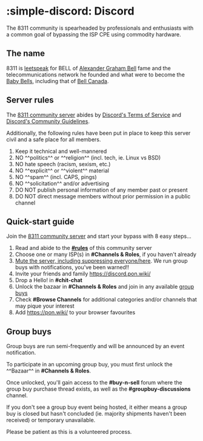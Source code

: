 # :simple-discord: Discord

The 8311 community is spearheaded by professionals and enthusiasts with a common goal of bypassing the ISP CPE
using commodity hardware.

## The name

8311 is [leetspeak] for BELL of [Alexander Graham Bell] fame and the telecommunications network he founded and what
were to become the [Baby Bells], including that of [Bell Canada].

  [leetspeak]: https://en.wikipedia.org/wiki/Leet
  [Alexander Graham Bell]: https://en.wikipedia.org/wiki/Alexander_Graham_Bell
  [Baby Bells]: https://en.wikipedia.org/wiki/Regional_Bell_Operating_Company#Baby-Bell
  [Bell Canada]: https://en.wikipedia.org/wiki/Bell_Canada

## Server rules

The [8311 community server] abides by [Discord's Terms of Service] and [Discord's Community Guidelines].

  [Discord's Terms of Service]: https://discord.com/terms
  [Discord's Community Guidelines]: https://discord.com/guidelines

Additionally, the following rules have been put in place to keep this server civil and a safe place for all members.

1. Keep it technical and well-mannered
2. NO ^^politics^^ or ^^religion^^ (incl. tech, ie. Linux vs BSD)
3. NO hate speech (racism, sexism, etc.)
4. NO ^^explicit^^ or ^^violent^^ material
5. NO ^^spam^^ (incl. CAPS, pings)
6. NO ^^solicitation^^ and/or advertising
7. DO NOT publish personal information of any member past or present
8. DO NOT direct message members without prior permission in a public channel

## Quick-start guide

Join the [8311 community server] and start your bypass with 8 easy steps...

1. Read and abide to the __[#rules](#server-rules)__ of this community server
2. Choose one or many ISP(s) in __#Channels & Roles__, if you haven't already
3. [Mute the server, including suppressing everyone/here](https://support.discord.com/hc/en-us/articles/215253258-Notifications-Settings-101#h_3d6f7848-f80f-49d5-aaab-5dba23d2c3f8).
   We run group buys with notifications, you've been warned!!
4. Invite your friends and family <https://discord.pon.wiki/>
5. Drop a Hello! in __#chit-chat__
6. Unlock the bazaar in __#Channels & Roles__ and join in any available [group buys](#group-buys)
7. Check __#Browse Channels__ for additional categories and/or channels that may pique your interest
8. Add <https://pon.wiki/> to your browser favourites

  [8311 community server]: https://discord.pon.wiki/

## Group buys

Group buys are run semi-frequently and will be announced by an event notification.

To participate in an upcoming group buy, you must first unlock the ^^Bazaar^^ in __#Channels & Roles__.

Once unlocked, you'll gain access to the __#buy-n-sell__ forum where the group buy purchase thread exists,
as well as the __#groupbuy-discussions__ channel.

If you don't see a group buy event being hosted, it either means a group buy is closed but hasn't concluded
(ie. majority shipments haven't been received) or temporary unavailable.

Please be patient as this is a volunteered process.
